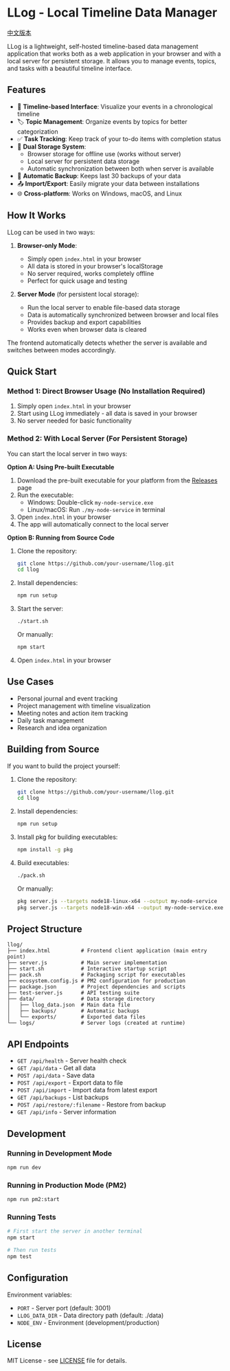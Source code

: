 # LLog - Local Timeline Data Manager

[中文版本](README_ZH.md)

LLog is a lightweight, self-hosted timeline-based data management application that works both as a web application in your browser and with a local server for persistent storage. It allows you to manage events, topics, and tasks with a beautiful timeline interface.

## Features

- 📅 **Timeline-based Interface**: Visualize your events in a chronological timeline
- 🏷️ **Topic Management**: Organize events by topics for better categorization
- ✅ **Task Tracking**: Keep track of your to-do items with completion status
- 💾 **Dual Storage System**: 
  - Browser storage for offline use (works without server)
  - Local server for persistent data storage
  - Automatic synchronization between both when server is available
- 🔄 **Automatic Backup**: Keeps last 30 backups of your data
- 📤 **Import/Export**: Easily migrate your data between installations
- 🌐 **Cross-platform**: Works on Windows, macOS, and Linux

## How It Works

LLog can be used in two ways:

1. **Browser-only Mode**: 
   - Simply open `index.html` in your browser
   - All data is stored in your browser's localStorage
   - No server required, works completely offline
   - Perfect for quick usage and testing

2. **Server Mode** (for persistent local storage):
   - Run the local server to enable file-based data storage
   - Data is automatically synchronized between browser and local files
   - Provides backup and export capabilities
   - Works even when browser data is cleared

The frontend automatically detects whether the server is available and switches between modes accordingly.

## Quick Start

### Method 1: Direct Browser Usage (No Installation Required)

1. Simply open `index.html` in your browser
2. Start using LLog immediately - all data is saved in your browser
3. No server needed for basic functionality

### Method 2: With Local Server (For Persistent Storage)

You can start the local server in two ways:

**Option A: Using Pre-built Executable**
1. Download the pre-built executable for your platform from the [Releases](https://github.com/your-username/llog/releases) page
2. Run the executable:
   - Windows: Double-click `my-node-service.exe`
   - Linux/macOS: Run `./my-node-service` in terminal
3. Open `index.html` in your browser
4. The app will automatically connect to the local server

**Option B: Running from Source Code**
1. Clone the repository:
   ```bash
   git clone https://github.com/your-username/llog.git
   cd llog
   ```

2. Install dependencies:
   ```bash
   npm run setup
   ```

3. Start the server:
   ```bash
   ./start.sh
   ```
   Or manually:
   ```bash
   npm start
   ```

4. Open `index.html` in your browser

## Use Cases

- Personal journal and event tracking
- Project management with timeline visualization
- Meeting notes and action item tracking
- Daily task management
- Research and idea organization

## Building from Source

If you want to build the project yourself:

1. Clone the repository:
   ```bash
   git clone https://github.com/your-username/llog.git
   cd llog
   ```

2. Install dependencies:
   ```bash
   npm run setup
   ```

3. Install pkg for building executables:
   ```bash
   npm install -g pkg
   ```

4. Build executables:
   ```bash
   ./pack.sh
   ```
   Or manually:
   ```bash
   pkg server.js --targets node18-linux-x64 --output my-node-service
   pkg server.js --targets node18-win-x64 --output my-node-service.exe
   ```

## Project Structure

```
llog/
├── index.html          # Frontend client application (main entry point)
├── server.js           # Main server implementation
├── start.sh            # Interactive startup script
├── pack.sh             # Packaging script for executables
├── ecosystem.config.js # PM2 configuration for production
├── package.json        # Project dependencies and scripts
├── test-server.js      # API testing suite
├── data/               # Data storage directory
│   ├── llog_data.json  # Main data file
│   ├── backups/        # Automatic backups
│   └── exports/        # Exported data files
└── logs/               # Server logs (created at runtime)
```

## API Endpoints

- `GET /api/health` - Server health check
- `GET /api/data` - Get all data
- `POST /api/data` - Save data
- `POST /api/export` - Export data to file
- `POST /api/import` - Import data from latest export
- `GET /api/backups` - List backups
- `POST /api/restore/:filename` - Restore from backup
- `GET /api/info` - Server information

## Development

### Running in Development Mode

```bash
npm run dev
```

### Running in Production Mode (PM2)

```bash
npm run pm2:start
```

### Running Tests

```bash
# First start the server in another terminal
npm start

# Then run tests
npm test
```

## Configuration

Environment variables:
- `PORT` - Server port (default: 3001)
- `LLOG_DATA_DIR` - Data directory path (default: ./data)
- `NODE_ENV` - Environment (development/production)

## License

MIT License - see [LICENSE](LICENSE) file for details.